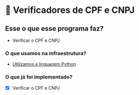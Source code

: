 # 🐍 Verificadores de CPF e CNPJ

## Esse o que esse programa faz?

- Verificar o CPF e CNPJ

### O que usamos na infraestrutura?

- [Utilizamos a linguagem Python](https://www.python.org/)

### O que já foi implementado?

- [x] Verificar o CPF e CNPJ
